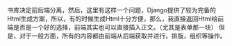 
书库决定前后端分离，然后，这里有这样一个问题，Django提供了较为完备的Html生成方案，所以，有的时候生成Html十分方便，那么，我直接返回Html给前端是否是一个好的选择，前端其实也可以直接插入正文。（尤其是表单那一块）
但是，对于一般方面，所有的内容都由前端从后端获取并进行，排版，组织等操作。